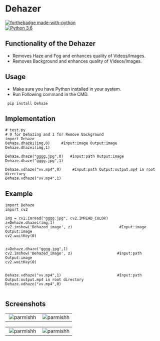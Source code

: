 # Dehazer

[![forthebadge made-with-python](http://ForTheBadge.com/images/badges/made-with-python.svg)](https://www.python.org/)                 
[![Python 3.6](https://img.shields.io/badge/python-3.6-blue.svg)](https://www.python.org/downloads/release/python-360/)   


## Functionality of the Dehazer

- Removes Haze and Fog and enhances quality of Videos/Images.
- Removes Background and enhances quality of Videos/Images.

## Usage

- Make sure you have Python installed in your system.
- Run Following command in the CMD.
 ```
  pip install Dehaze
  ```
## Implementation

 ```
# test.py
# 0 for Dehazing and 1 for Remove Background
import Dehaze
Dehaze.dhazei(img,0)     #Input:image Output:image
Dehaze.dhazei(img,1)

Dehaze.dhaze("gggg.jpg",0)   #Input:path Output:image
Dehaze.dhaze("gggg.jpg",1)

Dehaze.vdhaze("vv.mp4",0)     #Input:path Output:output.mp4 in root directory
Dehaze.vdhaze("vv.mp4",1)

  ```

## Example
 ```
import Dehaze
import cv2

img = cv2.imread("gggg.jpg", cv2.IMREAD_COLOR) 
z=Dehaze.dhazei(img,1)
cv2.imshow('Dehazed_image', z)                     #Input:image Output:image
cv2.waitKey(0)


z=Dehaze.dhaze("gggg.jpg",1)
cv2.imshow('Dehazed_image', z)                    #Input:path Output:image
cv2.waitKey(0)


Dehaze.vdhaze("vv.mp4",1)                         #Input:path Output:output.mp4 in root directory
Dehaze.vdhaze("vv.mp4",0)


 ```

## Screenshots
<table align="center">
<tr>
    <td align="center">&nbsp;<img src="https://private-user-images.githubusercontent.com/91942072/241586034-9213dd87-4639-4621-a81e-ffc626e5f51c.gif?jwt=eyJhbGciOiJIUzI1NiIsInR5cCI6IkpXVCJ9.eyJrZXkiOiJrZXkxIiwiZXhwIjoxNjg1MzA2NTQ1LCJuYmYiOjE2ODUzMDYyNDUsInBhdGgiOiIvOTE5NDIwNzIvMjQxNTg2MDM0LTkyMTNkZDg3LTQ2MzktNDYyMS1hODFlLWZmYzYyNmU1ZjUxYy5naWY_WC1BbXotQWxnb3JpdGhtPUFXUzQtSE1BQy1TSEEyNTYmWC1BbXotQ3JlZGVudGlhbD1BS0lBSVdOSllBWDRDU1ZFSDUzQSUyRjIwMjMwNTI4JTJGdXMtZWFzdC0xJTJGczMlMkZhd3M0X3JlcXVlc3QmWC1BbXotRGF0ZT0yMDIzMDUyOFQyMDM3MjVaJlgtQW16LUV4cGlyZXM9MzAwJlgtQW16LVNpZ25hdHVyZT05NTc3YmQ0ZmM0MDRhYzAxZTUzMjQxNTZjZjQ4MWEwZGMxN2YxNTZhYTY2OTY5NmE5MzZhYTFhOWNiNGQxODA4JlgtQW16LVNpZ25lZEhlYWRlcnM9aG9zdCJ9.CKdHpfVvNrKL-IO7v48wFUzRPGVesJFMHxNkxt4r8Tk" alt="parmishh" /></td>
 <td align="center">&nbsp;<img src="https://private-user-images.githubusercontent.com/91942072/241586031-77e13118-a43e-4b3c-a7bf-ca69e21ad59e.gif?jwt=eyJhbGciOiJIUzI1NiIsInR5cCI6IkpXVCJ9.eyJrZXkiOiJrZXkxIiwiZXhwIjoxNjg1MzA2NTQ1LCJuYmYiOjE2ODUzMDYyNDUsInBhdGgiOiIvOTE5NDIwNzIvMjQxNTg2MDMxLTc3ZTEzMTE4LWE0M2UtNGIzYy1hN2JmLWNhNjllMjFhZDU5ZS5naWY_WC1BbXotQWxnb3JpdGhtPUFXUzQtSE1BQy1TSEEyNTYmWC1BbXotQ3JlZGVudGlhbD1BS0lBSVdOSllBWDRDU1ZFSDUzQSUyRjIwMjMwNTI4JTJGdXMtZWFzdC0xJTJGczMlMkZhd3M0X3JlcXVlc3QmWC1BbXotRGF0ZT0yMDIzMDUyOFQyMDM3MjVaJlgtQW16LUV4cGlyZXM9MzAwJlgtQW16LVNpZ25hdHVyZT1lYWYwZWYzM2FlMDJlNTU4MjA5OGY0MzBmODk1MTRjNTFmNmUwOThhNzIxYzA2YmU4NzY3YWIzODY3OGE4ODRmJlgtQW16LVNpZ25lZEhlYWRlcnM9aG9zdCJ9.2lG_CaR8wmXpcqj0hfTw2cnVFAOvzIIlc0Ih6WIr4jk"  alt="parmishh" /></td>
</tr>
</table>
<table align="center">
<tr>
    <td align="center">&nbsp;<img  src="https://private-user-images.githubusercontent.com/91942072/241587779-404a6151-5dbe-4f6f-accf-efc6b34e1584.gif?jwt=eyJhbGciOiJIUzI1NiIsInR5cCI6IkpXVCJ9.eyJrZXkiOiJrZXkxIiwiZXhwIjoxNjg1MzA4MTY2LCJuYmYiOjE2ODUzMDc4NjYsInBhdGgiOiIvOTE5NDIwNzIvMjQxNTg3Nzc5LTQwNGE2MTUxLTVkYmUtNGY2Zi1hY2NmLWVmYzZiMzRlMTU4NC5naWY_WC1BbXotQWxnb3JpdGhtPUFXUzQtSE1BQy1TSEEyNTYmWC1BbXotQ3JlZGVudGlhbD1BS0lBSVdOSllBWDRDU1ZFSDUzQSUyRjIwMjMwNTI4JTJGdXMtZWFzdC0xJTJGczMlMkZhd3M0X3JlcXVlc3QmWC1BbXotRGF0ZT0yMDIzMDUyOFQyMTA0MjZaJlgtQW16LUV4cGlyZXM9MzAwJlgtQW16LVNpZ25hdHVyZT1kZDNiZmY5ZmE3N2RhMzYwZjViNWU1YTY4MDQ0MTE5OWVhNmQyMzllMWI2ZTMzMmM4MjRjYTg0YzgwNzQ3MmUwJlgtQW16LVNpZ25lZEhlYWRlcnM9aG9zdCJ9.9eRTYufU__MIE2NKqeAwEgXPPUEdTfWy4EtF7kD3DAM" alt="parmishh" /></td>
 <td align="center">&nbsp;<img  src="https://private-user-images.githubusercontent.com/91942072/241587776-ed760c72-39fd-4417-91d8-8a4f703779d5.gif?jwt=eyJhbGciOiJIUzI1NiIsInR5cCI6IkpXVCJ9.eyJrZXkiOiJrZXkxIiwiZXhwIjoxNjg1MzA4MTY2LCJuYmYiOjE2ODUzMDc4NjYsInBhdGgiOiIvOTE5NDIwNzIvMjQxNTg3Nzc2LWVkNzYwYzcyLTM5ZmQtNDQxNy05MWQ4LThhNGY3MDM3NzlkNS5naWY_WC1BbXotQWxnb3JpdGhtPUFXUzQtSE1BQy1TSEEyNTYmWC1BbXotQ3JlZGVudGlhbD1BS0lBSVdOSllBWDRDU1ZFSDUzQSUyRjIwMjMwNTI4JTJGdXMtZWFzdC0xJTJGczMlMkZhd3M0X3JlcXVlc3QmWC1BbXotRGF0ZT0yMDIzMDUyOFQyMTA0MjZaJlgtQW16LUV4cGlyZXM9MzAwJlgtQW16LVNpZ25hdHVyZT0yOGM5MDNiMWRhN2UwYjc0ODMzNDlmMWJjODFlOGY2MTc3ZTY4M2MzYTI1N2FlMDVlNjdmMzlkODc4MGYyMDVkJlgtQW16LVNpZ25lZEhlYWRlcnM9aG9zdCJ9.2AiNREUNC8o1peToW3VfwilhtfxBT7FGenqNnbUgRoY"  alt="parmishh" /></td>
</tr>
</table>
